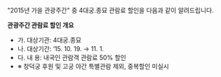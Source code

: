 "2015년 가을 관광주간" 중 4대궁․종묘 관람료 할인을 다음과 같이 알려드립니다.

**관광주간 관람료 할인 개요**
- 가. 대상기관: 4대궁․종묘
- 나. 대상기간: ‘15. 10. 19. → 11. 1.
- 다. 내 용: 내국인 관람객 관람료 50% 할인
- ※ 창덕궁 후원 및 고궁 야간 특별관람 제외, 중복할인 미실시